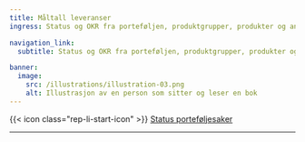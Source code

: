 ```yaml
---
title: Måltall leveranser
ingress: Status og OKR fra porteføljen, produktgrupper, produkter og andre leveranseområder

navigation_link:
  subtitle: Status og OKR fra porteføljen, produktgrupper, produkter og andre leveranseområder

banner:
  image:
    src: /illustrations/illustration-03.png
    alt: Illustrasjon av en person som sitter og leser en bok
---
```


{{< icon class="rep-li-start-icon" >}} [Status porteføljesaker](https://github.com/digdir/portfolio/issues?q=is%3Aopen+sort%3Aupdated-desc)

---
